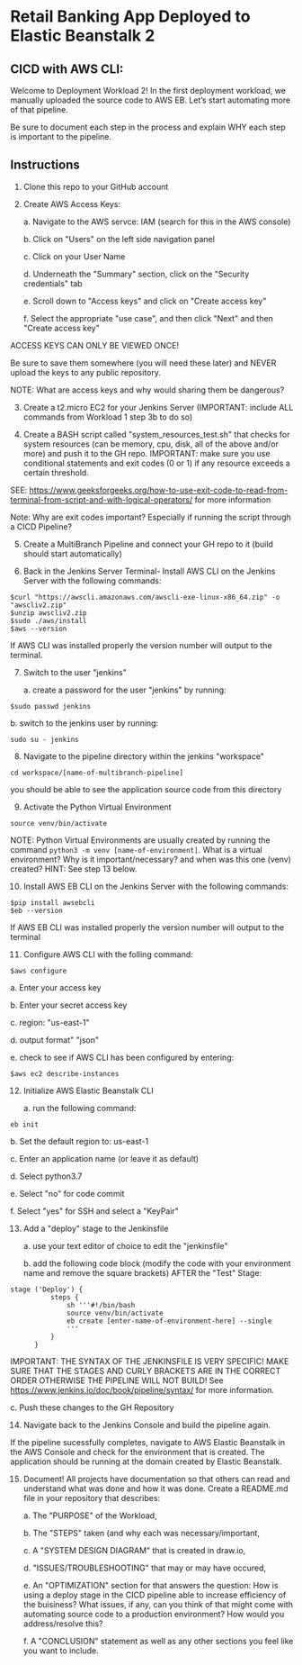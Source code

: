 # Retail Banking App Deployed to Elastic Beanstalk 2

## CICD with AWS CLI:

Welcome to Deployment Workload 2!  In the first deployment workload, we manually uploaded the source code to AWS EB.  Let’s start automating more of that pipeline.  

Be sure to document each step in the process and explain WHY each step is important to the pipeline.

## Instructions

1. Clone this repo to your GitHub account

2. Create AWS Access Keys:

   a. Navigate to the AWS servce: IAM (search for this in the AWS console)

   b. Click on "Users" on the left side navigation panel

   c. Click on your User Name

   d. Underneath the "Summary" section, click on the "Security credentials" tab

   e. Scroll down to "Access keys" and click on "Create access key"

   f. Select the appropriate "use case", and then click "Next" and then "Create access key"

 ACCESS KEYS CAN ONLY BE VIEWED ONCE! 
 
 Be sure to save them somewhere (you will need these later) and NEVER upload the keys to any public repository.  

NOTE: What are access keys and why would sharing them be dangerous? 


3. Create a t2.micro EC2 for your Jenkins Server (IMPORTANT: include ALL commands from Workload 1 step 3b to do so)

4. Create a BASH script called "system_resources_test.sh" that checks for system resources (can be memory, cpu, disk, all of the above and/or more) and push it to the GH repo. IMPORTANT: make sure you use conditional statements and exit codes (0 or 1) if any resource exceeds a certain threshold.

SEE: https://www.geeksforgeeks.org/how-to-use-exit-code-to-read-from-terminal-from-script-and-with-logical-operators/ for more information

Note: Why are exit codes important? Especially if running the script through a CICD Pipeline?

5. Create a MultiBranch Pipeline and connect your GH repo to it (build should start automatically)

6. Back in the Jenkins Server Terminal- Install AWS CLI on the Jenkins Server with the following commands:

```
$curl "https://awscli.amazonaws.com/awscli-exe-linux-x86_64.zip" -o "awscliv2.zip"
$unzip awscliv2.zip
$sudo ./aws/install
$aws --version 
```

If AWS CLI was installed properly the version number will output to the terminal.

7. Switch to the user "jenkins"

    a. create a password for the user "jenkins" by running: 
  
  ```
  $sudo passwd jenkins
  ```

  b. switch to the jenkins user by running:

  ```
  sudo su - jenkins
  ```

8. Navigate to the pipeline directory within the jenkins "workspace"

```
cd workspace/[name-of-multibranch-pipeline]
```

you should be able to see the application source code from this directory

9. Activate the Python Virtual Environment

```
source venv/bin/activate
```
NOTE: Python Virtual Environments are usually created by running the command `python3 -m venv [name-of-environment]`.  What is a virtual environment? Why is it important/necessary? and when was this one (venv) created? HINT: See step 13 below.


10. Install AWS EB CLI on the Jenkins Server with the following commands:

```
$pip install awsebcli
$eb --version
```
If AWS EB CLI was installed properly the version number will output to the terminal

11. Configure AWS CLI with the folling command:

```
$aws configure
```
   a. Enter your access key

   b. Enter your secret access key

   c. region: "us-east-1"

   d. output format" "json"

   e. check to see if AWS CLI has been configured by entering:

``` 
$aws ec2 describe-instances 
```


12. Initialize AWS Elastic Beanstalk CLI

    a. run the following command:
  ```
  eb init
  ```
  
   b. Set the default region to: us-east-1

   c. Enter an application name (or leave it as default)

   d. Select python3.7

   e. Select "no" for code commit

   f. Select "yes" for SSH and select a "KeyPair"

13. Add a "deploy" stage to the Jenkinsfile 

    a. use your text editor of choice to edit the "jenkinsfile"

    b. add the following code block (modify the code with your environment name and remove the square brackets) AFTER the "Test" Stage:

  ```
  stage ('Deploy') {
            steps {
                sh '''#!/bin/bash
                source venv/bin/activate
                eb create [enter-name-of-environment-here] --single
                '''
            }
        }
  ```
IMPORTANT: THE SYNTAX OF THE JENKINSFILE IS VERY SPECIFIC! MAKE SURE THAT THE STAGES AND CURLY BRACKETS ARE IN THE CORRECT ORDER OTHERWISE THE PIPELINE WILL NOT BUILD!
See https://www.jenkins.io/doc/book/pipeline/syntax/ for more information.

  c. Push these changes to the GH Repository

14. Navigate back to the Jenkins Console and build the pipeline again.

If the pipeline sucessfully completes, navigate to AWS Elastic Beanstalk in the AWS Console and check for the environment that is created. The application should be running at the domain created by Elastic Beanstalk.

15. Document! All projects have documentation so that others can read and understand what was done and how it was done. Create a README.md file in your repository that describes:

	  a. The "PURPOSE" of the Workload,

  	b. The "STEPS" taken (and why each was necessary/important,

  	c. A "SYSTEM DESIGN DIAGRAM" that is created in draw.io,

	  d. "ISSUES/TROUBLESHOOTING" that may or may have occured,

  	e. An "OPTIMIZATION" section for that answers the question: How is using a deploy stage in the CICD pipeline able to increase efficiency of the buisiness?  What issues, if any, can you think of that might come with automating source code to a production environment? How would you address/resolve this?

    f. A "CONCLUSION" statement as well as any other sections you feel like you want to include.
